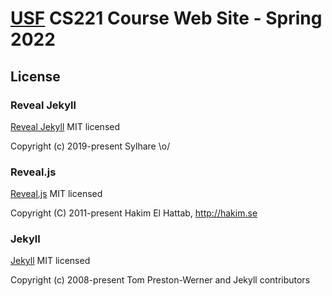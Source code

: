 # [USF](https://www.cs.usfca.edu) CS221 Course Web Site - Spring 2022

## License
### Reveal Jekyll

[Reveal Jekyll](https://github.com/sylhare/Reveal-Jekyll/blob/master/LICENSE) MIT licensed

Copyright (c) 2019-present Sylhare \o/

### Reveal.js

[Reveal.js](https://github.com/hakimel/reveal.js/) MIT licensed

Copyright (C) 2011-present Hakim El Hattab, http://hakim.se

### Jekyll

[Jekyll](https://github.com/jekyll/jekyll) MIT licensed

Copyright (c) 2008-present Tom Preston-Werner and Jekyll contributors
